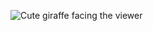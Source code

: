 ![Cute giraffe facing the viewer](https://i.natgeofe.com/n/f4d64d53-07ce-4933-a76e-1d405eec3473/giraffe_thumb.JPG)
